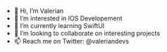 - 👋 Hi, I’m Valerian
- 👀 I’m interested in IOS Developement
- 🌱 I’m currently learning SwiftUI
- 🤝 I’m looking to collaborate on interesting projects
- 📫 Reach me on Twitter:  @valeriandevs
